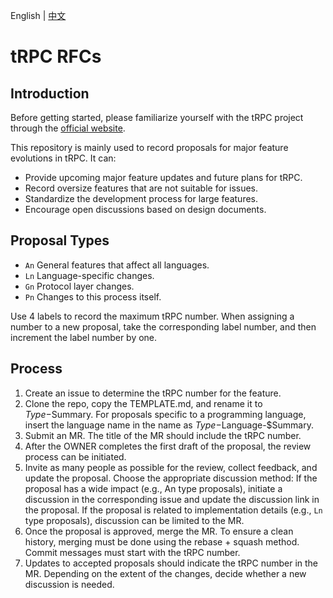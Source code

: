 English | [中文](README_zh_CN.md)

# tRPC RFCs

## Introduction

Before getting started, please familiarize yourself with the tRPC project through the [official website](https://trpc.group/).

This repository is mainly used to record proposals for major feature evolutions in tRPC.
It can:

- Provide upcoming major feature updates and future plans for tRPC.
- Record oversize features that are not suitable for issues.
- Standardize the development process for large features.
- Encourage open discussions based on design documents.

## Proposal Types

- `An` General features that affect all languages.
- `Ln` Language-specific changes.
- `Gn` Protocol layer changes.
- `Pn` Changes to this process itself.

Use 4 labels to record the maximum tRPC number.
When assigning a number to a new proposal, take the corresponding label number, and then increment the label number by one.

## Process

1. Create an issue to determine the tRPC number for the feature.
2. Clone the repo, copy the TEMPLATE.md, and rename it to $Type-$Summary.
For proposals specific to a programming language, insert the language name in the name as $Type-$Language-$Summary.
3. Submit an MR. The title of the MR should include the tRPC number.
4. After the OWNER completes the first draft of the proposal, the review process can be initiated.
5. Invite as many people as possible for the review, collect feedback, and update the proposal. 
Choose the appropriate discussion method:
If the proposal has a wide impact (e.g., An type proposals), initiate a discussion in the corresponding issue and update the discussion link in the proposal.
If the proposal is related to implementation details (e.g., `Ln` type proposals), discussion can be limited to the MR.
6. Once the proposal is approved, merge the MR. 
To ensure a clean history, merging must be done using the rebase + squash method.
Commit messages must start with the tRPC number.
7. Updates to accepted proposals should indicate the tRPC number in the MR.
Depending on the extent of the changes, decide whether a new discussion is needed.